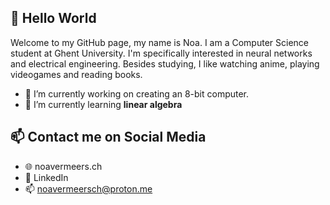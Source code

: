 ## 👋 Hello World

Welcome to my GitHub page, my name is Noa. I am a Computer Science student at Ghent University. I'm specifically interested in neural networks and electrical engineering. Besides studying, I like watching anime, playing videogames and reading books.

- 🔭 I’m currently working on creating an 8-bit computer.
- 🌱 I’m currently learning **linear algebra**

## 📫 Contact me on Social Media

- 🌐 noavermeers.ch
- 💼  LinkedIn
- 📫 noavermeersch@proton.me
<!--
**Noavem/Noavem** is a ✨ _special_ ✨ repository because its `README.md` (this file) appears on your GitHub profile.

Here are some ideas to get you started:

- 🔭 I’m currently working on ...
- 🌱 I’m currently learning ...
- 👯 I’m looking to collaborate on ...
- 🤔 I’m looking for help with ...
- 💬 Ask me about ...
- 📫 How to reach me: ...
- 😄 Pronouns: ...
- ⚡ Fun fact: ...
-->
